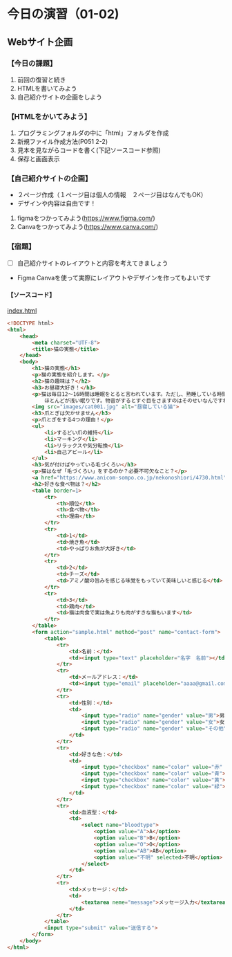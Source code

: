 # 今日の演習（01-02)

## Webサイト企画

### **【今日の課題】**

  1. 前回の復習と続き
  2. HTMLを書いてみよう
  3. 自己紹介サイトの企画をしよう

### **【HTMLをかいてみよう】**

  1. プログラミングフォルダの中に「html」フォルダを作成
  2. 新規ファイル作成方法(P051 2-2)
  3. 見本を見ながらコードを書く(下記ソースコード参照)
  4. 保存と画面表示

### **【自己紹介サイトの企画】**

- ２ページ作成（１ページ目は個人の情報　２ページ目はなんでもOK）
- デザインや内容は自由です！
  
1. figmaをつかってみよう(https://www.figma.com/)
2. Canvaをつかってみよう(https://www.canva.com/)

### **【宿題】**

- [ ] 自己紹介サイトのレイアウトと内容を考えてきましょう
- Figma Canvaを使って実際にレイアウトやデザインを作ってもよいです
  
#### **【ソースコード】**

[index.html](index.html)

```html
<!DOCTYPE html>
<html>
    <head>
        <meta charset="UTF-8">
        <title>猫の実態</title>
    </head>
    <body>
        <h1>猫の実態</h1>
        <p>猫の実態を紹介します。</p>
        <h2>猫の趣味は？</h2>
        <h3>お昼寝大好き！</h3>
        <p>猫は毎日12～16時間は睡眠をとると言われています。ただし、熟睡している時間は意外と少なく、
            ほとんどが浅い眠りです。物音がするとすぐ目をさますのはそのせいなんですね。</p>
        <img src="images/cat001.jpg" alt="昼寝している猫">
        <h3>爪とぎは欠かせません</h3>
        <p>爪とぎをする4つの理由！</p>
        <ul>
            <li>するどい爪の維持</li>
            <li>マーキング</li>
            <li>リラックスや気分転換</li>
            <li>自己アピール</li>
        </ul>
        <h3>気が付けばやっている毛づくろい</h3>
        <p>猫はなぜ「毛づくろい」をするのか？必要不可欠なこと？</p>
        <a href="https://www.anicom-sompo.co.jp/nekonoshiori/4730.html">猫との暮らし大百科</a>
        <h2>好きな食べ物は？</h2>
        <table border=1>
            <tr>
                <th>順位</th>
                <th>食べ物</th>
                <th>理由</th>
            </tr>
            <tr>
                <td>1</td>
                <td>焼き魚</td>
                <td>やっぱりお魚が大好き</td>
            </tr>
            <tr>
                <td>2</td>
                <td>チーズ</td>
                <td>アミノ酸の旨みを感じる味覚をもっていて美味しいと感じる</td>
            </tr>
            <tr>
                <td>3</td>
                <td>鶏肉</td>
                <td>猫は肉食で実は魚よりも肉がすきな猫もいます</td>
            </tr>
        </table>
        <form action="sample.html" method="post" name="contact-form">
            <table>
                <tr>
                    <td>名前：</td>
                    <td><input type="text" placeholder="名字　名前"></td>
                </tr>
                <tr>
                    <td>メールアドレス：</td>
                    <td><input type="email" placeholder="aaaa@gmail.com"></td>
                </tr>
                <tr>
                    <td>性別：</td>
                    <td>
                        <input type="radio" name="gender" value="男">男
                        <input type="radio" name="gender" value="女">女
                        <input type="radio" name="gender" value="その他">その他
                    </td>
                </tr>
                <tr>
                    <td>好きな色：</td>
                    <td>
                        <input type="checkbox" name="color" value="赤" checked>赤
                        <input type="checkbox" name="color" value="青">青
                        <input type="checkbox" name="color" value="黄">黄
                        <input type="checkbox" name="color" value="緑">緑
                    </td>
                </tr>
                <tr>
                    <td>血液型：</td>
                    <td>
                        <select name="bloodtype">
                            <option value="A">A</option>
                            <option value="B">B</option>
                            <option value="O">O</option>
                            <option value="AB">AB</option>
                            <option value="不明" selected>不明</option>
                        </select>
                    </td>
                </tr>
                <tr>
                    <td>メッセージ：</td>
                    <td>
                        <textarea neme="message">メッセージ入力</textarea>
                    </td>
                </tr>
            </table>
            <input type="submit" value="送信する">
        </form>
    </body>
</html>

```

<!-- #### **【結果】**   -->

<!-- - [ ] 実行して、「リスト一覧」の文字が表示されること   -->

<!-- ![結果](img/01_result.png) -->
